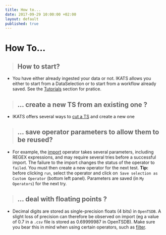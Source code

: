 ```yaml
---
title: How to...
date: 2017-09-29 10:00:00 +02:00
layout: default
published: true
---
```



How To...
=========
>## How to start?
* You have either already ingested your data or not. IKATS allows you either to start from a DataSelection or to start from a workflow already saved.
See  the [Tutorials](/tutorials.html) section for pratice.

<!--How to use a ML?

How to use Jupyter? -->

>## ... create a new TS from an existing one ?
* IKATS offers several ways to [cut a TS](/doc/operators/cutTs.html) and create a new one


>## ... save operator parameters to allow them to be reused?
* For example, the [import](/doc/operators/importTs.html) operator takes several parameters, including REGEX expressions, and may require several tries before a successful import. The failure to the import changes the status of the operator to `failed`. You must then create a new operator for the next test. **Tip:** before clicking `run`, select the operator and click on` Save selection as Custom Operator` (bottom left panel). Parameters are saved (in `My Operators`) for the next try.

>## ... deal with floating points ?
* Decimal digits are stored as single-precision floats (4 bits) in `OpenTSDB`. A slight loss of precision can therefore be observed on import (eg a value of 0.7 in a `.csv` file is stored as 0.69999987 in OpenTSDB). Make sure you bear this in mind when using certain operators, such as [filter](/doc/operators/filter.html).

